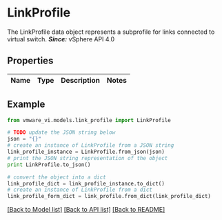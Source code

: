 # LinkProfile

The LinkProfile data object represents a subprofile for links connected to virtual switch.  ***Since:*** vSphere API 4.0 

## Properties
Name | Type | Description | Notes
------------ | ------------- | ------------- | -------------

## Example

```python
from vmware_vi.models.link_profile import LinkProfile

# TODO update the JSON string below
json = "{}"
# create an instance of LinkProfile from a JSON string
link_profile_instance = LinkProfile.from_json(json)
# print the JSON string representation of the object
print LinkProfile.to_json()

# convert the object into a dict
link_profile_dict = link_profile_instance.to_dict()
# create an instance of LinkProfile from a dict
link_profile_form_dict = link_profile.from_dict(link_profile_dict)
```
[[Back to Model list]](../README.md#documentation-for-models) [[Back to API list]](../README.md#documentation-for-api-endpoints) [[Back to README]](../README.md)


